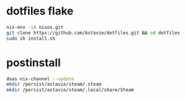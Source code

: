 # dotfiles flake

```sh
nix-env -iA nixos.git
git clone https://github.com/Astavie/dotfiles.git && cd dotfiles
sudo sh install.sh
```

# postinstall

```sh
doas nix-channel --update
mkdir /persist/astavie/steam/.steam
mkdir /persist/astavie/steam/.local/share/Steam
```

